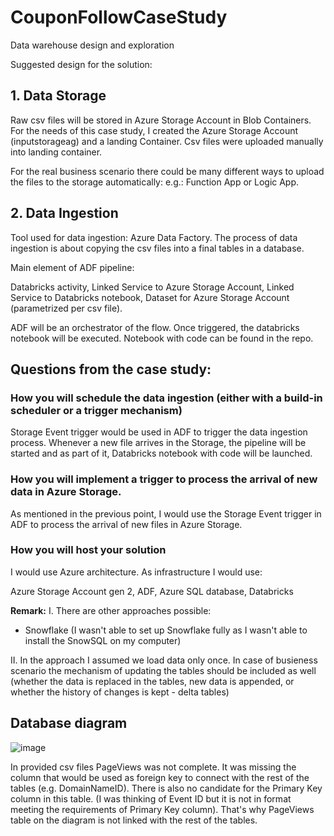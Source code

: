 # CouponFollowCaseStudy
Data warehouse design and exploration

Suggested design for the solution: 

## 1. Data Storage 

Raw csv files will be stored in Azure Storage Account in Blob Containers. 
For the needs of this case study, I created the Azure Storage Account (inputstorageag) and a landing Container.
Csv files were uploaded manually into landing container. 

For the real business scenario there could be many different ways to upload the files to the storage automatically: e.g.: Function App or Logic App.


## 2. Data Ingestion  

Tool used for data ingestion: Azure Data Factory. 
The process of data ingestion is about copying the csv files into a final tables in a database. 

Main element of ADF pipeline:

Databricks activity, 
Linked Service to Azure Storage Account, 
Linked Service to Databricks notebook, 
Dataset for Azure Storage Account (parametrized per csv file).  

ADF will be an orchestrator of the flow. Once triggered, the databricks notebook will be executed. Notebook with code can be found in the repo. 


## Questions from the case study:  

### How you will schedule the data ingestion (either with a build-in scheduler or a trigger mechanism) 

Storage Event trigger would be used in ADF to trigger the data ingestion process. Whenever a new file arrives in the Storage, the pipeline will be started and as part of it, Databricks notebook with code will be launched. 

### How you will implement a trigger to process the arrival of new data in Azure Storage. 

As mentioned in the previous point, I would use the Storage Event trigger in ADF to process the arrival of new files in Azure Storage.  

### How you will host your solution 

I would use Azure architecture. As infrastructure I would use:  

Azure Storage Account gen 2, ADF, Azure SQL database, Databricks

**Remark:** 
I. There are other approaches possible: 
- Snowflake  (I wasn't able to set up Snowflake fully as I wasn't able to install the SnowSQL on my computer) 

II. In the approach I assumed we load data only once. In case of busieness scenario the mechanism of updating the tables should be included as well (whether the data is replaced in the tables, new data is appended, or whether the history of changes is kept - delta tables) 

## Database diagram
![image](https://github.com/OlaGigon/CouponFollowCaseStudy/assets/44475277/93862292-ce7a-465c-b438-59631d554c32)

In provided csv files PageViews was not complete. It was missing the column that would be used as foreign key to connect with the rest of the tables (e.g. DomainNameID). There is also no candidate for the Primary Key column in this table. (I was thinking of Event ID but it is not in format meeting the requirements of Primary Key column). That's why PageViews table on the diagram is not linked with the rest of the tables. 
